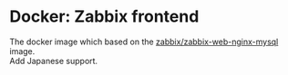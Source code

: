 # Docker: Zabbix frontend

The docker image which based on the [zabbix/zabbix-web-nginx-mysql](https://hub.docker.com/r/zabbix/zabbix-web-nginx-mysql/) image.  
Add Japanese support.
